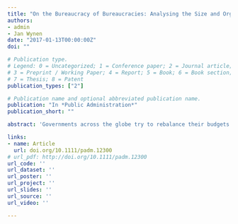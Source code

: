 ```yaml
---
title: "On the Bureaucracy of Bureaucracies: Analysing the Size and Organization of Overhead in Public Organizations"
authors:
- admin
- Jan Wynen
date: "2017-01-13T00:00:00Z"
doi: ""

# Publication type.
# Legend: 0 = Uncategorized; 1 = Conference paper; 2 = Journal article;
# 3 = Preprint / Working Paper; 4 = Report; 5 = Book; 6 = Book section;
# 7 = Thesis; 8 = Patent
publication_types: ["2"]

# Publication name and optional abbreviated publication name.
publication: "In *Public Administration*"
publication_short: ""

abstract: 'Governments across the globe try to rebalance their budgets by rationalizing overhead operations. When overhead‐reducing policies are adopted, it is important to understand why some central government organizations have a higher overhead than others, and why organizational models to produce overhead efficiencies are used to different degrees. This study focuses on the Flemish context to analyse differences between central government organizations in the size and organization of two overhead processes: human resources management (HRM) and finance and control (FIN). Significant effects are found for autonomy, organizational size, spatial dispersion and budgetary stress, yet effects vary according to whether HRM or FIN is considered and whether the focus is on the size or the organization of HRM or FIN . Our findings have practical implications to get a process‐sensitive understanding of the size and organization of overhead, and theoretical implications as they cast light on factors that shape decision‐making in public organizations.'

links:
- name: Article
  url: doi.org/10.1111/padm.12300
# url_pdf: http://doi.org/10.1111/padm.12300
url_code: ''
url_dataset: ''
url_poster: ''
url_project: ''
url_slides: ''
url_source: ''
url_video: ''

---
```

